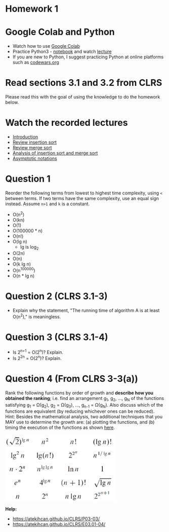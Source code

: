 # Homework 1

# Google Colab and Python
* Watch how to use [Google Colab](https://www.youtube.com/watch?v=PVsS9WtwVB8)
* Practice Python3 - [notebook](../notebooks/python.ipynb) and watch [lecture](https://www.youtube.com/watch?v=V42qfAPybp8)
* If you are new to Python, I suggest practicing Python at online platforms such as [codewars.org](https://www.codewars.com/)

# Read sections 3.1 and 3.2 from CLRS
Please read this with the goal of using the knowledge to do the homework below.

# Watch the recorded lectures
- [Introduction](https://youtu.be/rP-sx1y4RS0)
- [Review insertion sort](https://www.youtube.com/watch?v=JU767SDMDvA)
- [Review merge sort](https://www.youtube.com/watch?v=4VqmGXwpLqc)
- [Analysis of insertion sort and merge sort](https://youtu.be/OT6CiGMhE90)
- [Asymptotic notations](https://youtu.be/53e9DxMK7EQ)

# Question 1
Reorder the following terms from lowest to highest time complexity, using `<` between terms. If two terms have the same complexity, use an equal sign instead. Assume `n>1` and `k` is a constant.
- O(n<sup>2</sup>)    
- O(kn)  
- O(1)  
- O(100000 * n)  
- O(n!)  
- O(lg n)
   - lg is log<sub>2</sub>  
- O(2n)  
- O(n)  
- O(k lg n)  
- O(n<sup>100000</sup>)  
- O(n * lg n)  

# Question 2 (CLRS 3.1-3)
- Explain why the statement, "The running time of algorithm A is at least O(n<sup>2</sup>)," is meaningless.

# Question 3 (CLRS 3.1-4)
- Is 2<sup>n+1</sup> = O(2<sup>n</sup>)? Explain.  
- Is 2<sup>2n</sup> = O(2<sup>n</sup>)? Explain.    

# Question 4 (From CLRS 3-3(a))
Rank the following functions by order of growth and **describe how you obtained the ranking**; i.e. find an arrangement g<sub>1</sub>, g<sub>2</sub>, ..., g<sub>N</sub> of the functions satisfying g<sub>1</sub> = Ω(g<sub>2</sub>), g<sub>2</sub> = Ω(g<sub>3</sub>), ..., g<sub>n-1</sub> = Ω(g<sub>N</sub>). Also discuss which of the functions are equivalent (by reducing whichever ones can be reduced).  Hint: Besides the mathematical analysis, two additional techniques that you MAY use to determine the growth are: (a) plotting the functions, and (b) timing the execution of the functions as shown [here](timing-execution.md).

<img src="ordering-growth-rate.png" align="middle" width="350"/>


**Help:**   
- https://atekihcan.github.io/CLRS/P03-03/  
- https://atekihcan.github.io/CLRS/E03.01-04/  
